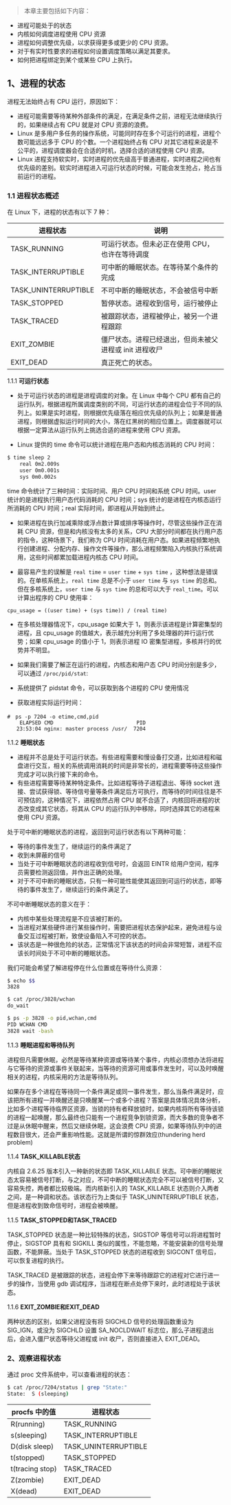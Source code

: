 > 本章主要包括如下内容：
* 进程可能处于的状态
* 内核如何调度进程使用 CPU 资源
* 进程如何调整优先级，以求获得更多或更少的 CPU 资源。
* 对于有实时性要求的进程如何设置调度策略以满足其要求。
* 如何把进程绑定到某个或某些 CPU 上执行。


## 1、进程的状态

进程无法始终占有 CPU 运行，原因如下：
* 进程可能需要等待某种外部条件的满足，在满足条件之前，进程无法继续执行的，如果继续占有 CPU 就是对 CPU 资源的浪费。
* Linux 是多用户多任务的操作系统，可能同时存在多个可运行的进程，进程个数可能远远多于 CPU 的个数。一个进程始终占有 CPU 对其它进程来说是不公平的，进程调度器会在合适的时机，选择合适的进程使用 CPU 资源。
* Linux 进程支持软实时，实时进程的优先级高于普通进程，实时进程之间也有优先级的差别。软实时进程进入可运行状态的时候，可能会发生抢占，抢占当前运行的进程。

### 1.1 进程状态概述
在 Linux 下，进程的状态有以下 7 种：

|进程状态|说明|
---|---
|TASK_RUNNING|可运行状态。但未必正在使用 CPU，也许在等待调度|
|TASK_INTERRUPTIBLE|可中断的睡眠状态。在等待某个条件的完成|
|TASK_UNINTERRUPTIBLE|不可中断的睡眠状态，不会被信号中断|
|TASK_STOPPED|暂停状态。进程收到信号，运行被停止|
|TASK_TRACED|被跟踪状态，进程被停止，被另一个进程跟踪|
|EXIT_ZOMBIE|僵尸状态。进程已经退出，但尚未被父进程或 init 进程收尸|
|EXIT_DEAD|真正死亡的状态。|

1.1.1 **可运行状态**

* 处于可运行状态的进程是进程调度的对象。在 Linux 中每个 CPU 都有自己的运行队列，根据进程所属调度类别的不同，可运行状态的进程会位于不同的队列上。如果是实时进程，则根据优先级落在相应优先级的队列上；如果是普通进程，则根据虚拟运行时间的大小，落在红黑树的相应位置上。调度器就可以根据一定算法从运行队列上挑选合适的进程来使用 CPU 资源。

* Linux 提供的 time 命令可以统计进程在用户态和内核态消耗的 CPU 时间：
```sh
$ time sleep 2
    real 0m2.009s
    user 0m0.001s
    sys 0m0.002s
```
time 命令统计了三种时间：实际时间、用户 CPU 时间和系统 CPU 时间。user 统计的是进程执行用户态代码消耗的 CPU 时间；sys 统计的是进程在内核态运行所消耗的 CPU 时间；real 实际时间，即进程从开始到终止。

* 如果进程在执行加减乘除或浮点数计算或排序等操作时，尽管这些操作正在消耗 CPU 资源，但是和内核没有太多的关系，CPU 大部分时间都在执行用户态的指令，这种场景下，我们称为 CPU 时间消耗在用户态。如果进程频繁地执行创建进程、分配内存、操作文件等操作，那么进程频繁陷入内核执行系统调用，这些时间都累加载进程内核态 CPU 时间。

* 最容易产生的误解是 `real time` = `user time` + `sys time` ，这种想法是错误的。在单核系统上，`real time` 总是不小于 `user time` 与 `sys time` 的总和。但在多核系统上，`user time` 与 `sys time` 的总和可以大于 `real_time`。可以计算出程序的 CPU 使用率：
```
cpu_usage = ((user time) + (sys time)) / (real time)
```
* 在多核处理器情况下，cpu_usage 如果大于 1，则表示该进程是计算密集型的进程，且 cpu_usage 的值越大，表示越充分利用了多处理器的并行运行优势；如果 cpu_usage 的值小于 1，则表示进程 IO 密集型进程，多核并行的优势并不明显。

* 如果我们需要了解正在运行的进程，内核态和用户态 CPU 时间分别是多少，可以通过 `/proc/pid/stat`:
* 系统提供了 pidstat 命令，可以获取到各个进程的 CPU 使用情况
* 获取进程实际运行时间：
```
#　ps -p 7204 -o etime,cmd,pid
    ELAPSED CMD                           PID
   23:53:04 nginx: master process /usr/  7204
```

1.1.2 **睡眠状态**

* 进程并不总是处于可运行状态。有些进程需要和慢设备打交道，比如进程和磁盘进行交互，相关的系统调用消耗的时间是非常长的，进程需要等待这些操作完成才可以执行接下来的命令。
* 有些进程需要等待某种特定条件。比如进程等待子进程退出、等待 socket 连接、尝试获得锁、等待信号量等条件满足后方可执行，而等待的时间往往是不可预估的，这种情况下，进程依然占用 CPU 就不合适了，内核回将进程的状态改变成其它状态，将其从 CPU 的运行队列中移除，同时选择其它的进程来使用 CPU 资源。

处于可中断的睡眠状态的进程，返回到可运行状态有以下两种可能：
* 等待的事件发生了，继续运行的条件满足了
* 收到未屏蔽的信号
* 当处于可中断睡眠状态的进程收到信号时，会返回 EINTR 给用户空间，程序员需要检测返回值，并作出正确的处理。
* 对于不可中断的睡眠状态，只有一种可能性能使其返回到可运行的状态，即等待的事件发生了，继续运行的条件满足了。


不可中断睡眠状态的意义在于：
* 内核中某些处理流程是不应该被打断的。
* 当进程对某些硬件进行某些操作时，需要把进程状态保护起来，避免进程与设备交互过程被打断，致使设备陷入不可控的状态。
* 该状态是一种很危险的状态，正常情况下该状态的时间会非常短暂，进程不应该长时间处于不可中断的睡眠状态。

我们可能会希望了解进程停在什么位置或在等待什么资源：
```sh
$ echo $$
3828

$ cat /proc/3828/wchan
do_wait

$ ps -p 3828 -o pid,wchan,cmd
PID WCHAN CMD
3828 wait -bash
```

1.1.3 **睡眠进程和等待队列**

进程但凡需要休眠，必然是等待某种资源或等待某个事件，内核必须想办法将进程与它等待的资源或事件关联起来，当等待的资源可用或事件发生时，可以及时唤醒相关的进程，内核采用的方法是等待队列。

如果存在多个进程在等待同一个条件满足或同一事件发生，那么当条件满足时，应该把所有进程一并唤醒还是只唤醒某一个或多个进程？答案是具体情况具体分析，比如多个进程等待临界区资源，当锁的持有者释放锁时，如果内核将所有等待该锁的进程一起唤醒，那么最终也只能有一个进程竞争到锁资源，而大多数的竞争者不过是从休眠中醒来，然后又继续休眠，这会浪费 CPU 资源，如果等待队列中的进程数目很大，还会严重影响性能。这就是所谓的惊群效应(thundering herd problem)


1.1.4 **TASK_KILLABLE状态**

内核自 2.6.25 版本引入一种新的状态即 TASK_KILLABLE 状态。可中断的睡眠状态太容易被信号打断，与之对应，不可中断的睡眠状态完全不可以被信号打断，又容易失控，两者都比较极端。而内核新引入的 TASK_KILLABLE 状态则介入两者之间，是一种调和状态。该状态行为上类似于 TASK_UNINTERRUPTIBLE 状态，但是进程收到致命信号时，进程会被唤醒。


1.1.5 **TASK_STOPPED和TASK_TRACED**

TASK_STOPPED 状态是一种比较特殊的状态，SIGSTOP 等信号可以将进程暂时停止，SIGSTOP 具有和 SIGKILL 类似的属性，不能忽略，不能安装新的信号处理函数，不能屏蔽。当处于 TASK_STOPPED 状态的进程收到 SIGCONT 信号后，可以恢复进程的执行。

TASK_TRACED 是被跟踪的状态，进程会停下来等待跟踪它的进程对它进行进一步的操作，当使用 gdb 调试程序，当进程在断点处停下来时，此时进程处于该状态。


1.1.6 **EXIT_ZOMBIE和EXIT_DEAD**

两种状态的区别，如果父进程没有将 SIGCHLD 信号的处理函数重设为 SIG_IGN，或没为 SIGCHLD 设置 SA_NOCLDWAIT 标志位，那么子进程退出后，会进入僵尸状态等待父进程或 init 收尸，否则直接进入 EXIT_DEAD。

### 2、观察进程状态

通过 proc 文件系统中，可以查看进程的状态：
```sh
$ cat /proc/7204/status | grep "State:"
State:	S (sleeping)
```

|procfs 中的值|进程状态|
---|---
|R(running)|TASK_RUNNING|
|s(sleeping)|TASK_INTERRUPTIBLE|
|D(disk sleep)|TASK_UNINTERRUPTIBLE|
|t(stopped)|TASK_STOPPED|
|t(tracing stop)|TASK_TRACED|
|Z(zombie)|EXIT_DEAD|
|X(dead)|EXIT_DEAD|




